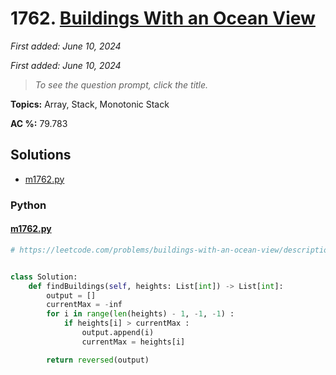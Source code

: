 # 1762. [Buildings With an Ocean View](<https://leetcode.com/problems/buildings-with-an-ocean-view>)

*First added: June 10, 2024*

*First added: June 10, 2024*


> *To see the question prompt, click the title.*

**Topics:** Array, Stack, Monotonic Stack

**AC %:** 79.783


## Solutions

- [m1762.py](<../my-submissions/m1762.py>)
### Python
#### [m1762.py](<../my-submissions/m1762.py>)
```Python
# https://leetcode.com/problems/buildings-with-an-ocean-view/description/


class Solution:
    def findBuildings(self, heights: List[int]) -> List[int]:
        output = []
        currentMax = -inf
        for i in range(len(heights) - 1, -1, -1) :
            if heights[i] > currentMax :
                output.append(i)
                currentMax = heights[i]

        return reversed(output)
```

